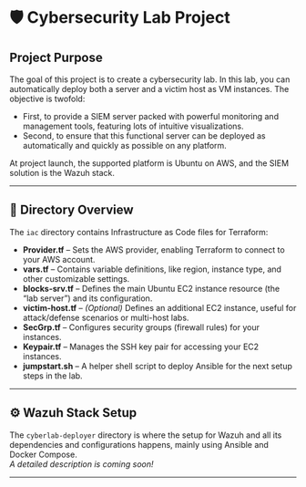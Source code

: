 # 🛡️ Cybersecurity Lab Project

## Project Purpose

The goal of this project is to create a cybersecurity lab. In this lab, you can automatically deploy both a server and a victim host as VM instances. The objective is twofold:  
- First, to provide a SIEM server packed with powerful monitoring and management tools, featuring lots of intuitive visualizations.  
- Second, to ensure that this functional server can be deployed as automatically and quickly as possible on any platform.

At project launch, the supported platform is Ubuntu on AWS, and the SIEM solution is the Wazuh stack.

---

## 📁 Directory Overview

The `iac` directory contains Infrastructure as Code files for Terraform:

- **Provider.tf** – Sets the AWS provider, enabling Terraform to connect to your AWS account.
- **vars.tf** – Contains variable definitions, like region, instance type, and other customizable settings.
- **blocks-srv.tf** – Defines the main Ubuntu EC2 instance resource (the “lab server”) and its configuration.
- **victim-host.tf** – *(Optional)* Defines an additional EC2 instance, useful for attack/defense scenarios or multi-host labs.
- **SecGrp.tf** – Configures security groups (firewall rules) for your instances.
- **Keypair.tf** – Manages the SSH key pair for accessing your EC2 instances.
- **jumpstart.sh** – A helper shell script to deploy Ansible for the next setup steps in the lab.

---

## ⚙️ Wazuh Stack Setup

The `cyberlab-deployer` directory is where the setup for Wazuh and all its dependencies and configurations happens, mainly using Ansible and Docker Compose.  
*A detailed description is coming soon!*

---